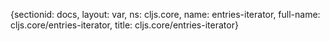 {sectionid: docs, layout: var, ns: cljs.core, name: entries-iterator, full-name: cljs.core/entries-iterator,
  title: cljs.core/entries-iterator}
